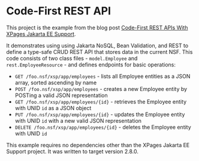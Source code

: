 # Code-First REST API

This project is the example from the blog post [Code-First REST APIs With XPages Jakarta EE Support](https://frostillic.us/blog/posts/2022/8/25/code-first-rest-apis-with-xpages-jakarta-ee-support).

It demonstrates using using Jakarta NoSQL, Bean Validation, and REST to define a type-safe CRUD REST API that stores data in the current NSF. This code consists of two class files - `model.Employee` and `rest.EmployeeResource` - and defines endpoints for basic operations:

- `GET /foo.nsf/xsp/app/employees` - lists all Employee entities as a JSON array, sorted ascending by name
- `POST /foo.nsf/xsp/app/employees` - creates a new Employee entity by POSTing a valid JSON representation
- `GET /foo.nsf/xsp/app/employees/{id}` - retrieves the Employee entity with UNID `id` as a JSON object
- `PUT /foo.nsf/xsp/app/employees/{id}` - updates the Employee entity with UNID `id` with a new valid JSON representation
- `DELETE /foo.nsf/xsp/app/employees/{id}` - deletes the Employee entity with UNID `id`

This example requires no dependencies other than the XPages Jakarta EE Support project. It was written to target version 2.8.0.